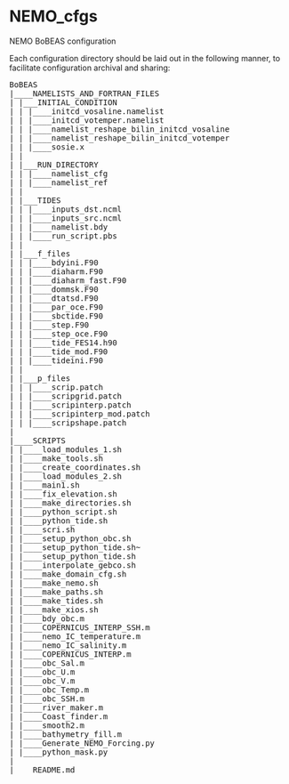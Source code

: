 # NEMO_cfgs
NEMO BoBEAS configuration

Each configuration directory should be laid out in the following manner, to
facilitate configuration archival and sharing:

<pre>
BoBEAS
|____NAMELISTS_AND_FORTRAN_FILES
| |___INITIAL_CONDITION
| | |____initcd_vosaline.namelist
| | |____initcd_votemper.namelist
| | |____namelist_reshape_bilin_initcd_vosaline
| | |____namelist_reshape_bilin_initcd_votemper
| | |____sosie.x
| |
| |___RUN_DIRECTORY
| | |____namelist_cfg
| | |____namelist_ref
| |
| |___TIDES
| | |____inputs_dst.ncml
| | |____inputs_src.ncml
| | |____namelist.bdy
| | |____run_script.pbs
| |
| |___f_files
| | |____bdyini.F90
| | |____diaharm.F90
| | |____diaharm_fast.F90
| | |____dommsk.F90
| | |____dtatsd.F90
| | |____par_oce.F90
| | |____sbctide.F90
| | |____step.F90
| | |____step_oce.F90
| | |____tide_FES14.h90
| | |____tide_mod.F90
| | |____tideini.F90
| |
| |___p_files
| | |____scrip.patch
| | |____scripgrid.patch
| | |____scripinterp.patch
| | |____scripinterp_mod.patch
| | |____scripshape.patch
|
|____SCRIPTS
| |____load_modules_1.sh
| |____make_tools.sh
| |____create_coordinates.sh
| |____load_modules_2.sh
| |____main1.sh
| |____fix_elevation.sh
| |____make_directories.sh
| |____python_script.sh
| |____python_tide.sh
| |____scri.sh
| |____setup_python_obc.sh
| |____setup_python_tide.sh~
| |____setup_python_tide.sh
| |____interpolate_gebco.sh
| |____make_domain_cfg.sh
| |____make_nemo.sh
| |____make_paths.sh
| |____make_tides.sh
| |____make_xios.sh
| |____bdy_obc.m
| |____COPERNICUS_INTERP_SSH.m
| |____nemo_IC_temperature.m
| |____nemo_IC_salinity.m
| |____COPERNICUS_INTERP.m
| |____obc_Sal.m
| |____obc_U.m
| |____obc_V.m
| |____obc_Temp.m
| |____obc_SSH.m
| |____river_maker.m
| |____Coast_finder.m
| |____smooth2.m
| |____bathymetry_fill.m
| |____Generate_NEMO_Forcing.py
| |____python_mask.py
|
|____README.md
</pre>
